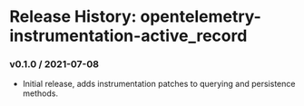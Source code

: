 # Release History: opentelemetry-instrumentation-active_record

### v0.1.0 / 2021-07-08

* Initial release, adds instrumentation patches to querying and persistence methods.
